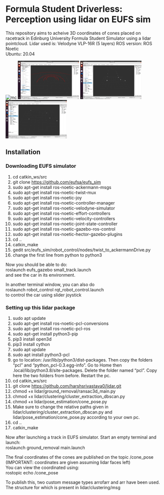# Formula Student Driverless: Perception using lidar on EUFS sim
This repository aims to acheive 3D coordinates of cones placed on racetrack in Edinburg University Formula Student Simulator using a lidar pointcloud.
Lidar used is: Velodyne VLP-16R (5 layers)
ROS version: ROS Noetic <br />
Ubuntu: 20.04 <br />

<img src="./images/coordinates.png" alt="mc" width="200"/>
<img src="./images/rawpcd.png" alt="mc" width="200"/>
<img src="./images/nogroundpcd.png" alt="mc" width="200"/>
<img src="./images/coordinatespcd.png" alt="mc" width="200"/>

## Installation

### Downloading EUFS simulator 
1. cd catkin_ws/src
2. git clone https://github.com/eufsa/eufs_sim
3. sudo apt-get install ros-noetic-ackermann-msgs
4. ⁠sudo apt-get install ros-noetic-twist-mux
5. ⁠sudo apt-get install ros-noetic-joy
6. sudo apt-get install ⁠ros-noetic-controller-manager 
7. sudo apt-get install ⁠ros-noetic-velodyne-simulator 
8. ⁠sudo apt-get install ros-noetic-effort-controllers 
9. ⁠sudo apt-get install ros-noetic-velocity-controllers 
10. ⁠sudo apt-get install ros-noetic-joint-state-controller 
11. sudo apt-get install ⁠ros-noetic-gazebo-ros-control
12. ⁠sudo apt-get install ros-noetic-hector-gazebo-plugins
13. ⁠cd .. 
14. ⁠catkin_make
15. ⁠gedit src/eufs_sim/robot_control/nodes/twist_to_ackermannDrive.py
16. ⁠change the first line from python to python3

Now you should be able to do: <br />
roslaunch eufs_gazebo small_track.launch <br />
and see the car in its environment. <br />

In another terminal window, you can also do <br />
roslaunch robot_control rqt_robot_control.launch <br />
to control the car using slider joystick <br />

### Setting up this lidar package
1. sudo apt update
2. sudo apt-get install ros-noetic-pcl-conversions
3. sudo apt-get install ros-noetic-pcl-ros
4. sudo apt-get install python3-pip
5. pip3 install open3d
6. pip3 install cython
7. sudo apt update
8. sudo apt install python3-pcl
9. go to location: /usr/lib/python3/dist-packages. Then copy the folders “pcl” and “python_pcl-0.3.egg-info”. Go to Home then .local/lib/python3.8/site-packages. Delete the folder named “pcl”. Copy here the two folders from before. Restart the pc.
10. cd catkin_ws/src
11. git clone https://github.com/harshsrivastava0/lidar.git
12. chmod +x lidar/ground_removal/ransac3d_main.py
13. chmod +x lidar/clustering/cluster_extraction_dbscan.py
14. chmod +x lidar/pose_estimation/cone_pose.py
15. Make sure to change the relative paths given in lidar/clustering/cluster_extraction_dbscan.py and lidar/pose_estimation/cone_pose.py according to your own pc.
16. cd ..
17. catkin_make

Now after launching a track in EUFS simulator. Start an empty terminal and launch: <br />
roslaunch ground_removal main.launch <br />

The final coordinates of the cones are published on the topic /cone_pose (IMPORTANT: coordinates are given assuming lidar faces left) <br />
You can view the coordinated using: <br />
rostopic echo /cone_pose <br />

To publish this, two custom message types arrofarr and arr have been used. The structure for which is present in lidar/clustering/msg
